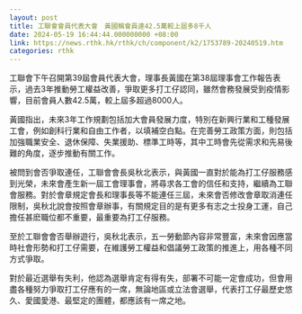 ```yaml
---
layout: post
title: 工聯會會員代表大會　黃國稱會員達42.5萬較上屆多8千人
date: 2024-05-19 16:44:44.000000000 +08:00
link: https://news.rthk.hk/rthk/ch/component/k2/1753789-20240519.htm
categories: rthk
---
```


工聯會下午召開第39屆會員代表大會，理事長黃國在第38屆理事會工作報告表示，過去3年推動勞工權益改善，爭取更多打工仔認同，雖然會務發展受到疫情影響，目前會員人數42.5萬，較上屆多超過8000人。

黃國指出，未來3年工作規劃包括加大會員發展力度，特別在新興行業和工種發展工會，例如創科行業和自由工作者，以填補空白點。在完善勞工政策方面，則包括加強職業安全、退休保障、失業援助、標準工時等，其中工時會先從需求和先易後難的角度，逐步推動有關工作。

被問到會否爭取連任，工聯會會長吳秋北表示，與黃國一直對於能為打工仔服務感到光榮，未來會產生新一屆工會理事會，將尋求各工會的信任和支持，繼續為工聯會服務。對於會章規定會長和理事長等不能連任三屆，未來會否修改會章取消連任限制，吳秋北說會按照會章辦事，有關規定目的是有更多有志之士投身工運，自己擔任甚麽職位都不重要，最重要為打工仔服務。

至於工聯會會否舉辦遊行，吳秋北表示，五一勞動節內容非常豐富，未來會因應當時社會形勢和打工仔需要，在維護勞工權益和倡議勞工政策的推進上，用各種不同方式爭取。

對於最近選舉有失利，他認為選舉肯定有得有失，部署不可能一定會成功，但會用盡各種努力爭取打工仔應有的一席，無論地區或立法會選舉，代表打工仔最歷史悠久、愛國愛港、最堅定的團體，都應該有一席之地。

